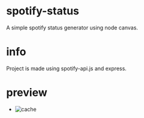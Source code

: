 # spotify-status
A simple spotify status generator using node canvas.

# info
Project is made using spotify-api.js and express.

# preview 
- ![cache](https://spotify.starstracker.xyz/)
